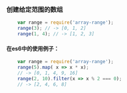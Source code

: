 ### 创建给定范围的数组

```javascript
    var range = require('array-range');
    range(3); // -> [0, 1, 2]
    range(1, 4); // -> [1, 2, 3]
```

#### 在es6中的使用例子：

```javascript
    var range = require('array-range');
    range(5).map( x => x * x);
    // -> [0, 1, 4, 9, 16]
    range(2, 10).filter(x => x % 2 === 0);
    // -> [2, 4, 6, 8]
```

